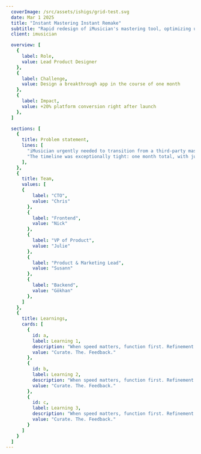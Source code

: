 ```yaml
---
  coverImage: /src/assets/ishigs/grid-test.svg
  date: Mar 1 2025
  title: "Instant Mastering Instant Remake"
  subtitle: "Rapid redesign of iMusician's mastering tool, optimizing usability and cost-efficiency in under one month"
  client: imusician

  overview: [
    {
      label: Role,
      value: Lead Product Designer
    },
    {
      label: Challenge,
      value: Design a breakthrough app in the course of one month
    },
    {
      label: Impact,
      value: +20% platform conversion right after launch
    },
  ]

  sections: [
    {
      title: Problem statement,
      lines: [
        "iMusician urgently needed to transition from a third-party mastering solution to a powerful, affordable, and lightning-fast in-house alternative — Instant Mastering.",
        "The timeline was exceptionally tight: one month total, with just one week dedicated to iterative design."
      ],
    },
    {
      title: Team,
      values: [
      {
          label: "CTO",
          value: "Chris"
        },
        {
          label: "Frontend",
          value: "Nick"
        },
        {
          label: "VP of Product",
          value: "Julie"
        },
        {
          label: "Product & Marketing Lead",
          value: "Susann"
        },
        {
          label: "Backend",
          value: "Gökhan"
        },
      ]
    },
    {
      title: Learnings,
      cards: [
        {
          id: a,
          label: Learning 1,
          description: "When speed matters, function first. Refinement can come later.",
          value: "Curate. The. Feedback."
        },
        {
          id: b,
          label: Learning 2,
          description: "When speed matters, function first. Refinement can come later.",
          value: "Curate. The. Feedback."
        },
        {
          id: c,
          label: Learning 3,
          description: "When speed matters, function first. Refinement can come later.",
          value: "Curate. The. Feedback."
        }
      ]
    }
  ]
---
```


